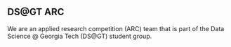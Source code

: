 ## DS@GT ARC

We are an applied research competition (ARC) team that is part of the Data Science @ Georgia Tech (DS@GT) student group.
